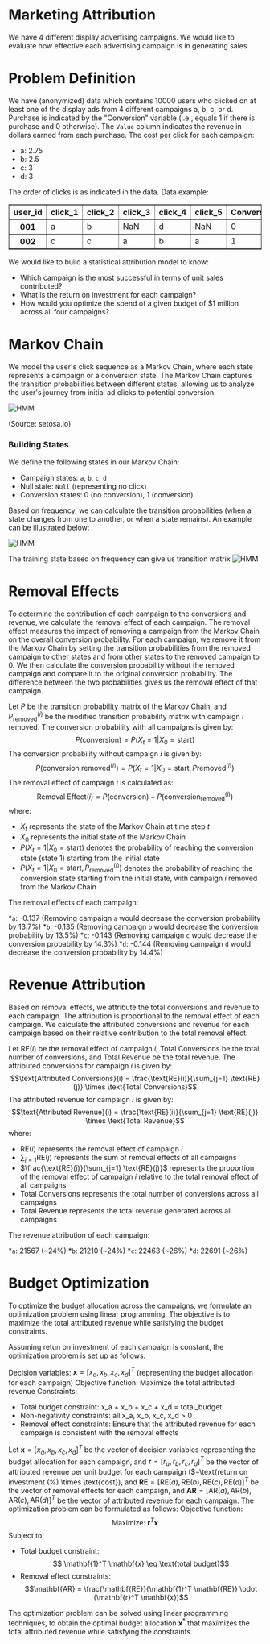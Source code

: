 # Marketing Attribution
We have 4 different display advertising campaigns. We would like to evaluate how effective each advertising campaign is in generating sales

# Problem Definition
We have (anonymized) data which contains 10000 users who clicked on at least one of the display ads from 4 different campaigns a, b, c, or d. Purchase is indicated by the "Conversion" variable (i.e., equals 1 if there is purchase and 0 otherwise). The `Value` column indicates the revenue in dollars earned from each purchase. The cost per click for each campaign:
* a: 2.75
* b: 2.5
* c: 3
* d: 3

The order of clicks is as indicated in the data. Data example:

<div>
<table border="1" class="dataframe">
  <thead>
    <tr style="text-align: left;">
      <th>user_id</th>
      <th>click_1</th>
      <th>click_2</th>
      <th>click_3</th>
      <th>click_4</th>
      <th>click_5</th>
      <th>Conversion</th>
      <th>Value</th>
    </tr>
  </thead>
  <tbody>
    <tr>
      <th>001</th>
      <td>a</td>
      <td>b</td>
      <td>NaN</td>
      <td>d</td>
      <td>NaN</td>
      <td>0</td>
      <td>0</td>
    </tr>
    <tr>
      <th>002</th>
      <td>c</td>
      <td>c</td>
      <td>a</td>
      <td>b</td>
      <td>a</td>
      <td>1</td>
      <td>100</td>
    </tr>
  </tbody>
</table>
</div>


We would like to build a statistical attribution model to know:
* Which campaign is the most successful in terms of unit sales contributed?
* What is the return on investment for each campaign?
* How would you optimize the spend of a given budget of $1 million across all four campaigns?

# Markov Chain

We model the user's click sequence as a Markov Chain, where each state represents a campaign or a conversion state. 
The Markov Chain captures the transition probabilities between different states, allowing us to analyze the user's journey from initial ad clicks to potential conversion.

![HMM](https://raw.githubusercontent.com/nvlinhvn/marketing-attribution/linh-dev/img/HMM.gif)

(Source: setosa.io)

### Building States
We define the following states in our Markov Chain:
* Campaign states: `a`, `b`, `c`, `d`
* Null state: `Null` (representing no click)
* Conversion states: 0 (no conversion), 1 (conversion)

Based on frequency, we can calculate the transition probabilities (when a state changes from one to another, or when a state remains). An example can be illustrated below:

![HMM](https://raw.githubusercontent.com/nvlinhvn/marketing-attribution/linh-dev/img/HMM.png)

The training state based on frequency can give us transition matrix
![HMM](https://raw.githubusercontent.com/nvlinhvn/marketing-attribution/linh-dev/img/transition_matrix.png)

# Removal Effects
To determine the contribution of each campaign to the conversions and revenue, we calculate the removal effect of each campaign. The removal effect measures the impact of removing a campaign from the Markov Chain on the overall conversion probability.
For each campaign, we remove it from the Markov Chain by setting the transition probabilities from the removed campaign to other states and from other states to the removed campaign to 0. We then calculate the conversion probability without the removed campaign and compare it to the original conversion probability. The difference between the two probabilities gives us the removal effect of that campaign.

Let $P$ be the transition probability matrix of the Markov Chain, and $P_{\text{removed}}^{(i)}$ be the modified transition probability matrix with campaign $i$ removed.
The conversion probability with all campaigns is given by:
$$P(\text{conversion}) = P(X_t = 1 | X_0 = \text{start})$$
The conversion probability without campaign $i$ is given by:
$$P(\text{conversion}{\text{ removed}}^{(i)}) = P(X_t = 1 | X_0 = \text{start}, P{\text{removed}}^{(i)})$$
The removal effect of campaign $i$ is calculated as:
$$\text{Removal Effect}(i) = P(\text{conversion}) - P(\text{conversion}_{\text{removed}}^{(i)})$$
where:

* $X_t$ represents the state of the Markov Chain at time step $t$
* $X_0$ represents the initial state of the Markov Chain
* $P(X_t = 1 | X_0 = \text{start})$ denotes the probability of reaching the conversion state (state 1) starting from the initial state
* $P(X_t = 1 | X_0 = \text{start}, P_{\text{removed}}^{(i)})$ denotes the probability of reaching the conversion state starting from the initial state, with campaign $i$ removed from the Markov Chain

The removal effects of each campaign: 

*`a`: -0.137 (Removing campaign `a` would decrease the conversion probability by 13.7%)
*`b`: -0.135 (Removing campaign `b` would decrease the conversion probability by 13.5%)
*`c`: -0.143 (Removing campaign `c` would decrease the conversion probability by 14.3%)
*`d`: -0.144 (Removing campaign `d` would decrease the conversion probability by 14.4%)

# Revenue Attribution
Based on removal effects, we attribute the total conversions and revenue to each campaign. The attribution is proportional to the removal effect of each campaign. We calculate the attributed conversions and revenue for each campaign based on their relative contribution to the total removal effect.

Let $\text{RE}(i)$ be the removal effect of campaign $i$, $\text{Total Conversions}$ be the total number of conversions, and $\text{Total Revenue}$ be the total revenue.
The attributed conversions for campaign $i$ is given by:
$$\text{Attributed Conversions}(i) = \frac{\text{RE}(i)}{\sum_{j=1} \text{RE}(j)} \times \text{Total Conversions}$$
The attributed revenue for campaign $i$ is given by:
$$\text{Attributed Revenue}(i) = \frac{\text{RE}(i)}{\sum_{j=1} \text{RE}(j)} \times \text{Total Revenue}$$
where:

* $\text{RE}(i)$ represents the removal effect of campaign $i$
* $\sum_{j=1} \text{RE}(j)$ represents the sum of removal effects of all campaigns
* $\frac{\text{RE}(i)}{\sum_{j=1} \text{RE}(j)}$ represents the proportion of the removal effect of campaign $i$ relative to the total removal effect of all campaigns
* $\text{Total Conversions}$ represents the total number of conversions across all campaigns
* $\text{Total Revenue}$ represents the total revenue generated across all campaigns

The revenue attribution of each campaign: 

*`a`: 21567 (~24%)
*`b`: 21210 (~24%)
*`c`: 22463 (~26%)
*`d`: 22691 (~26%)

# Budget Optimization
To optimize the budget allocation across the campaigns, we formulate an optimization problem using linear programming. The objective is to maximize the total attributed revenue while satisfying the budget constraints.

Assuming retun on investment of each campaign is constant, the optimization problem is set up as follows:

Decision variables: $\mathbf{x} = [x_a, x_b, x_c, x_d]^T$ (representing the budget allocation for each campaign)
Objective function: Maximize the total attributed revenue
Constraints:

* Total budget constraint: x_a + x_b + x_c + x_d = total_budget
* Non-negativity constraints: all x_a, x_b, x_c, x_d > 0
* Removal effect constraints: Ensure that the attributed revenue for each campaign is consistent with the removal effects

Let $\mathbf{x} = [x_a, x_b, x_c, x_d]^T$ be the vector of decision variables representing the budget allocation for each campaign, and $\mathbf{r} = [r_a, r_b, r_c, r_d]^T$ be the vector of attributed revenue per unit budget for each campaign ($=\text{return on investment (%) \times \text{cost}), and $\mathbf{RE} = [\text{RE}(a), \text{RE}(b), \text{RE}(c), \text{RE}(d)]^T$ be the vector of removal effects for each campaign, and $\mathbf{AR} = [\text{AR}(a), \text{AR}(b), \text{AR}(c), \text{AR}(d)]^T$ be the vector of attributed revenue for each campaign.
The optimization problem can be formulated as follows:
Objective function:
$$\text{Maximize: } \mathbf{r}^T \mathbf{x}$$
Subject to:

* Total budget constraint: $$ \mathbf{1}^T \mathbf{x} \eq \text{total budget}$$
* Removal effect constraints: $$\mathbf{AR} = \frac{\mathbf{RE}}{\mathbf{1}^T \mathbf{RE}} \odot (\mathbf{r}^T \mathbf{x})$$

The optimization problem can be solved using linear programming techniques, to obtain the optimal budget allocation $\mathbf{x}^*$ that maximizes the total attributed revenue while satisfying the constraints.
